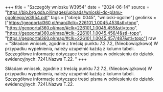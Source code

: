 +++
title = "Szczegóły wniosku W3954"
date = "2024-06-14"
source = "https://bip.brg.gda.pl/images/uploads/wnioski-do-planu-ogolnego/w3954.pdf"
tags = ["obręb: 0045", "wnioski-ogolne"]
geolinks = ["https://geoportal360.pl/map/#clk=226101_1.0045.453&stl=topo", "https://geoportal360.pl/map/#clk=226101_1.0045.455&stl=topo", "https://geoportal360.pl/map/#clk=226101_1.0045.456/4&stl=topo", "https://geoportal360.pl/map/#clk=226101_1.0045.457/487&stl=topo"]
raw = "Składam wniosek, zgodnie z treścią punktu 7.2 7.2, (Nieobowiązkowo) W przypadku wypełnienia, należy uzupełnić każdą z kolumn tabeli. Szczegółowe informacje dotyczące treści pisma w odniesieniu do działek ewidencyjnych:  7241.Nazwa  T.22. "
+++

Składam wniosek, zgodnie z treścią punktu 7.2
7.2, (Nieobowiązkowo) W przypadku wypełnienia, należy uzupełnić każdą z kolumn tabeli.
Szczegółowe informacje dotyczące treści pisma w odniesieniu do działek ewidencyjnych:
 7241.Nazwa  T.22. 


